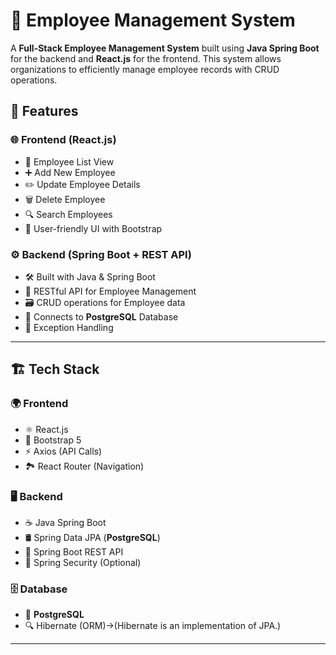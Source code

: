 # 🏢 Employee Management System

A **Full-Stack Employee Management System** built using **Java Spring Boot** for the backend and **React.js** for the frontend. This system allows organizations to efficiently manage employee records with CRUD operations.

## 🚀 Features

### 🌐 **Frontend (React.js)**
- 📄 Employee List View
- ➕ Add New Employee
- ✏️ Update Employee Details
- 🗑️ Delete Employee
- 🔍 Search Employees
- 🎨 User-friendly UI with Bootstrap

### ⚙️ **Backend (Spring Boot + REST API)**
- 🛠️ Built with Java & Spring Boot
- 📄 RESTful API for Employee Management
- 🗃️ CRUD operations for Employee data
- 🔗 Connects to **PostgreSQL** Database
- 🛑 Exception Handling

---

## 🏗️ **Tech Stack**

### 🌍 Frontend
- ⚛️ React.js
- 🎨 Bootstrap 5
- ⚡ Axios (API Calls)
- 🏞️ React Router (Navigation)

### 🖥️ Backend
- ☕ Java Spring Boot
- 🛢️ Spring Data JPA (**PostgreSQL**)
- 🔄 Spring Boot REST API
- 🔐 Spring Security (Optional)

### 🗄️ Database
- 🐘 **PostgreSQL**
- 🔍 Hibernate (ORM)->(Hibernate is an implementation of JPA.)

---

